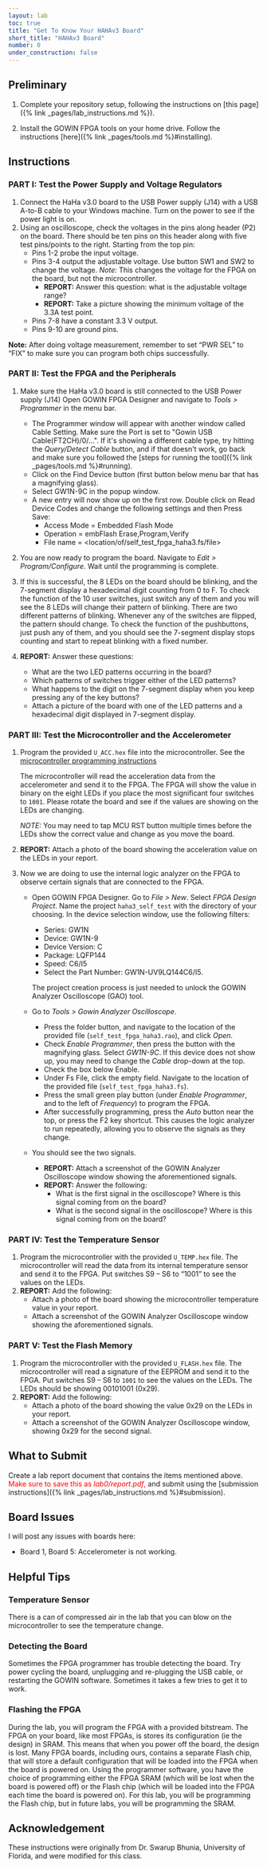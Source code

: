 ```yaml
---
layout: lab
toc: true
title: "Get To Know Your HAHAv3 Board"
short_title: "HAHAv3 Board"
number: 0
under_construction: false
---
```


## Preliminary

1. Complete your repository setup, following the instructions on [this page]({% link _pages/lab_instructions.md %}).

1. Install the GOWIN FPGA tools on your home drive.  Follow the instructions [here]({% link _pages/tools.md %}#installing).


## Instructions

### PART I: Test the Power Supply and Voltage Regulators
1. Connect the HaHa v3.0 board to the USB Power supply (J14) with a USB A-to-B cable to your Windows machine. Turn on the power to see if the power light is on.
1. Using an oscilloscope, check the voltages in the pins along header (P2) on the board. There should be ten pins on this header along with five test pins/points to the right. Starting from the top pin:
    - Pins 1-2 probe the input voltage.
    - Pins 3-4 output the adjustable voltage. Use button SW1 and SW2 to change the voltage.  *Note:* This changes the voltage for the FPGA on the board, but not the microcontroller.
        - **REPORT:** Answer this question: what is the adjustable voltage range?
        - **REPORT:** Take a picture showing the minimum voltage of the 3.3A test point.
    - Pins 7-8 have a constant 3.3 V output.
    - Pins 9-10 are ground pins.

**Note:** After doing voltage measurement, remember to set “PWR SEL” to “FIX” to make sure you can program both chips successfully.


### PART II: Test the FPGA and the Peripherals
1. Make sure the HaHa v3.0 board is still connected to the USB Power supply (J14) Open GOWIN FPGA Designer and navigate to *Tools >
Programmer* in the menu bar. 
    * The Programmer window will appear with another window called Cable Setting. Make sure the Port is set to "Gowin USB Cable(FT2CH)/0/…".  If it's showing a different cable type, try hitting the *Query/Detect Cable* button, and if that doesn't work, go back and make sure you followed the [steps for running the tool]({% link _pages/tools.md %}#running).
    * Click on the Find Device button (first button below menu bar that has a magnifying glass). 
    * Select GW1N-9C in the popup window. 
    * A new entry will now show up on the first row. Double click on Read Device Codes and change the following settings and then Press Save:
        * Access Mode = Embedded Flash Mode
        * Operation = embFlash Erase,Program,Verify
        * File name = <location/of/self_test_fpga_haha3.fs/file>

1. You are now ready to program the board. Navigate to *Edit > Program/Configure*. Wait until the programming is complete.

1. If this is successful, the 8 LEDs on the board should be blinking, and the 7-segment display a hexadecimal digit counting from 0 to F. To check the function of the 10 user switches, just switch any of them and you will see the 8 LEDs will change their pattern of blinking. There are two different patterns of blinking. Whenever any of the switches are flipped, the pattern should change.  To check the function of the pushbuttons, just push any of them, and you should see the 7-segment display stops counting and start to repeat blinking with a fixed number. 

1. **REPORT:** Answer these questions:
    - What are the two LED patterns occurring in the board?
    - Which patterns of switches trigger either of the LED patterns?
    - What happens to the digit on the 7-segment display when you keep pressing any of the key buttons?
    - Attach a picture of the board with one of the LED patterns and a hexadecimal digit displayed in 7-segment display.

### PART III: Test the Microcontroller and the Accelerometer
1. Program the provided `U_ACC.hex` file into the microcontroller.  See the [microcontroller programming instructions]()

    The microcontroller will read the acceleration data from the accelerometer and send it to the FPGA. The FPGA will show the value in binary on the eight LEDs if you place the most significant four switches to `1001`. Please rotate the board and see if the values are showing on the LEDs are changing. 
    
    *NOTE:* You may need to tap MCU RST button multiple times before the LEDs show the correct value and change as you move the board.

1. **REPORT:** Attach a photo of the board showing the acceleration value on the LEDs in your report.

1. Now we are doing to use the internal logic analyzer on the FPGA to observe certain signals that are connected to the FPGA.  

    * Open GOWIN FPGA Designer. Go to *File > New*. Select *FPGA Design Project*. Name the project `haha3_self_test` with the directory of your choosing. In the device selection window, use the following filters:
        * Series: GW1N
        * Device: GW1N-9
        * Device Version: C
        * Package: LQFP144
        * Speed: C6/I5
        * Select the Part Number: GW1N-UV9LQ144C6/I5. 
        
        The project creation process is just needed to unlock the GOWIN Analyzer Oscilloscope (GAO) tool. 
    
    * Go to *Tools > Gowin Analyzer Oscilloscope*. 
        * Press the folder button, and navigate to the location of the provided file (`self_test_fpga_haha3.rao`), and click *Open*. 
        * Check *Enable Programmer*, then press the button with the magnifying glass. Select *GW1N-9C*. If this device does not show up, you may need to change the *Cable* drop-down at the top.
        * Check the box below Enable. 
        * Under Fs File, click the empty field. Navigate to the location of the provided file (`self_test_fpga_haha3.fs`).
        * Press the small green play button (under *Enable Programmer*, and to the left of *Frequency*) to program the FPGA. 
        * After successfully programming, press the *Auto* button near the top, or press the F2 key shortcut.  This causes the logic analyzer to run repeatedly, allowing you to observe the signals as they change.
    
    * You should see the two signals. 
        * **REPORT:** Attach a screenshot of the GOWIN Analyzer Oscilloscope window showing the aforementioned signals.
        * **REPORT:** Answer the following:
            * What is the first signal in the oscilloscope? Where is this signal coming from on the board?
            * What is the second signal in the oscilloscope? Where is this signal coming from on the board?

### PART IV: Test the Temperature Sensor
1. Program the microcontroller with the provided `U_TEMP.hex` file. The microcontroller will read the data from its internal temperature sensor and send it to the FPGA. Put switches S9
– S6 to “1001” to see the values on the LEDs.
1. **REPORT:** Add the following:
    * Attach a photo of the board showing the microcontroller temperature value in your report.
    * Attach a screenshot of the GOWIN Analyzer Oscilloscope window showing the aforementioned signals.

### PART V: Test the Flash Memory
1. Program the microcontroller with the provided `U_FLASH.hex` file. The microcontroller will read a signature of the EEPROM and send it to the FPGA. Put switches S9 – S6 to `1001` to see the values on the LEDs. The LEDs should be showing 00101001 (0x29).
1. **REPORT:** Add the following:
    * Attach a photo of the board showing the value 0x29 on the LEDs in your report.
    * Attach a screenshot of the GOWIN Analyzer Oscilloscope window, showing 0x29 for the second signal.


## What to Submit

Create a lab report document that contains the items mentioned above. <span style="color:red">Make sure to save this as *lab0/report.pdf*,</span>
and submit using the [submission instructions]({% link _pages/lab_instructions.md %}#submission).

## Board Issues
I will post any issues with boards here:
* Board 1, Board 5: Accelerometer is not working.  

## Helpful Tips

<!-- ### Programming the Microcontroller
Each time you want to program the microcontroller, you need to move the switch to BOOT and press the reset button.  To run your program, move the switch to APP and press the reset button again.   -->

### Temperature Sensor
There is a can of compressed air in the lab that you can blow on the microcontroller to see the temperature change. 

### Detecting the Board
Sometimes the FPGA programmer has trouble detecting the board.   Try power cycling the board, unplugging and re-plugging the USB cable, or restarting the GOWIN software.  Sometimes it takes a few tries to get it to work.

### Flashing the FPGA
During the lab, you will program the FPGA with a provided bitstream.  The FPGA on your board, like most FPGAs, is stores its configuration (ie the design) in SRAM.  This means that when you power off the board, the design is lost.  Many FPGA boards, including ours, contains a separate Flash chip, that will store a default configuration that will be loaded into the FPGA when the board is powered on.  Using the programmer software, you have the choice of programming either the FPGA SRAM (which will be lost when the board is powered off) or the Flash chip (which will be loaded into the FPGA each time the board is powered on).  For this lab, you will be programming the Flash chip, but in future labs, you will be programming the SRAM.


## Acknowledgement

These instructions were originally from Dr. Swarup Bhunia, University of Florida, and were modified for this class.